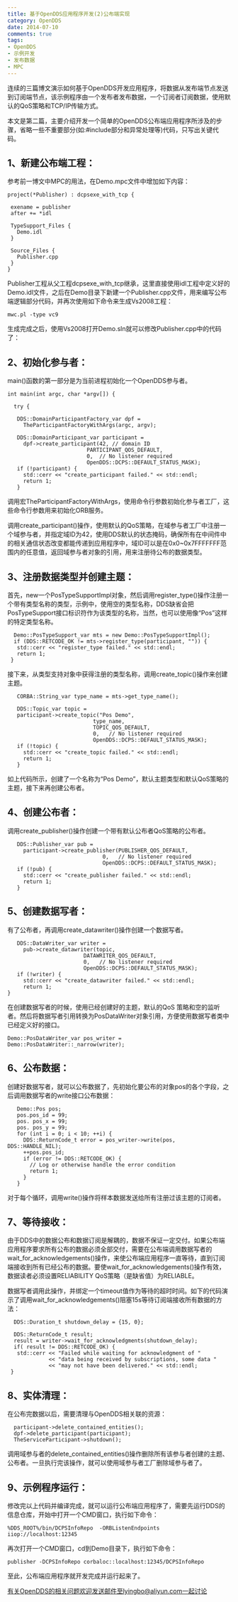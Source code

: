 ```yaml
---
title: 基于OpenDDS应用程序开发(2)公布端实现
category: OpenDDS
date: 2014-07-10
comments: true
tags:
- OpenDDS
- 示例开发
- 发布数据
- MPC
---
```


连续的三篇博文演示如何基于OpenDDS开发应用程序，将数据从发布端节点发送到订阅端节点，该示例程序由一个发布者发布数据，一个订阅者订阅数据，使用默认的QoS策略和TCP/IP传输方式。

本文是第二篇，主要介绍开发一个简单的OpenDDS公布端应用程序所涉及的步骤，省略一些不重要部分(如:#include部分和异常处理等)代码，只写出关键代码。

## 1、新建公布端工程：

参考前一博文中MPC的用法，在Demo.mpc文件中增加如下内容：
```
project(*Publisher) : dcpsexe_with_tcp {

 exename = publisher
 after += *idl

 TypeSupport_Files {
   Demo.idl
 }

 Source_Files {
   Publisher.cpp
 }
}
```
Publisher工程从父工程dcpsexe_with_tcp继承，这里直接使用idl工程中定义好的Demo.idl文件，之后在Demo目录下新建一个Publisher.cpp文件，用来编写公布端逻辑部分代码，并再次使用如下命令来生成Vs2008工程：
```
mwc.pl -type vc9
```
生成完成之后，使用Vs2008打开Demo.sln就可以修改Publisher.cpp中的代码了：

## 2、初始化参与者：

main()函数的第一部分是为当前进程初始化一个OpenDDS参与者。
```
int main(int argc, char *argv[]) {

  try {

   DDS::DomainParticipantFactory_var dpf =
     TheParticipantFactoryWithArgs(argc, argv);

   DDS::DomainParticipant_var participant =
     dpf->create_participant(42, // domain ID
                         PARTICIPANT_QOS_DEFAULT,
                         0,  // No listener required
                         OpenDDS::DCPS::DEFAULT_STATUS_MASK);
   if (!participant) {
     std::cerr << "create_participant failed." << std::endl;
     return 1;
   }
```
调用宏TheParticipantFactoryWithArgs，使用命令行参数初始化参与者工厂，这些命令行参数用来初始化ORB服务。

调用create_participant()操作，使用默认的QoS策略，在域参与者工厂中注册一个域参与者，并指定域ID为42，使用DDS默认的状态掩码，确保所有在中间件中的相关通信状态改变都能传递到应用程序中，域ID可以是在0x0~0x7FFFFFFF范围内的任意值，返回域参与者对象的引用，用来注册待公布的数据类型。

## 3、注册数据类型并创建主题：

首先，new一个PosTypeSupportImpl对象，然后调用register_type()操作注册一个带有类型名称的类型，示例中，使用空的类型名称，DDS缺省会把PosTypeSupport接口标识符作为该类型的名称，当然，也可以使用像“Pos”这样的特定类型名称。
```
  Demo::PosTypeSupport_var mts = new Demo::PosTypeSupportImpl();
  if (DDS::RETCODE_OK != mts->register_type(participant, "")) {
   std::cerr << "register_type failed." << std::endl;
   return 1;
 }
```
接下来，从类型支持对象中获得注册的类型名称，调用create_topic()操作来创建主题。
```
   CORBA::String_var type_name = mts->get_type_name();

   DDS::Topic_var topic =
   participant->create_topic("Pos Demo",
                           type_name,
                           TOPIC_QOS_DEFAULT,
                           0,   // No listener required
                           OpenDDS::DCPS::DEFAULT_STATUS_MASK);
   if (!topic) {
     std::cerr << "create_topic failed." << std::endl;
     return 1;
   }
```
如上代码所示，创建了一个名称为“Pos Demo”，默认主题类型和默认QoS策略的主题，接下来再创建公布者。

## 4、创建公布者：

调用create_publisher()操作创建一个带有默认公布者QoS策略的公布者。
```
   DDS::Publisher_var pub =
     participant->create_publisher(PUBLISHER_QOS_DEFAULT,
                              0,   // No listener required
                              OpenDDS::DCPS::DEFAULT_STATUS_MASK);
   if (!pub) {
     std::cerr << "create_publisher failed." << std::endl;
     return 1;
   }
```
## 5、创建数据写者：

有了公布者，再调用create_datawriter()操作创建一个数据写者。
```
   DDS::DataWriter_var writer =
     pub->create_datawriter(topic,
                        DATAWRITER_QOS_DEFAULT,
                        0,   // No listener required
                        OpenDDS::DCPS::DEFAULT_STATUS_MASK);
   if (!writer) {
     std::cerr << "create_datawriter failed." << std::endl;
     return 1;
}
```
在创建数据写者的时候，使用已经创建好的主题，默认的QoS 策略和空的监听者。然后将数据写者引用转换为PosDataWriter对象引用，方便使用数据写者类中已经定义好的接口。
```
Demo::PosDataWriter_var pos_writer = Demo::PosDataWriter::_narrow(writer);
```
## 6、公布数据：

创建好数据写者，就可以公布数据了，先初始化要公布的对象pos的各个字段，之后调用数据写者的write接口公布数据：
```
   Demo::Pos pos;
   pos.pos_id = 99;
   pos. pos_x = 99;
   pos. pos_y = 99;
   for (int i = 0; i < 10; ++i) {
     DDS::ReturnCode_t error = pos_writer->write(pos, DDS::HANDLE_NIL);
     ++pos.pos_id;
     if (error != DDS::RETCODE_OK) {
       // Log or otherwise handle the error condition
       return 1;
     }
   }
```
对于每个循环，调用write()操作将样本数据发送给所有注册过该主题的订阅者。

## 7、等待接收：

由于DDS中的数据公布和数据订阅是解耦的，数据不保证一定交付。如果公布端应用程序要求所有公布的数据必须全部交付，需要在公布端调用数据写者的wait_for_acknowledgements()操作，来使公布端应用程序一直等待，直到订阅端接收到所有已经公布的数据。要使wait_for_acknowledgements()操作有效，数据读者必须设置RELIABILITY QoS策略（是缺省值）为RELIABLE。

数据写者调用此操作，并绑定一个timeout值作为等待的超时时间。如下的代码演示了调用wait_for_acknowledgements()阻塞15s等待订阅端接收所有数据的方法：
```
  DDS::Duration_t shutdown_delay = {15, 0};

  DDS::ReturnCode_t result;
  result = writer->wait_for_acknowledgments(shutdown_delay);
  if( result != DDS::RETCODE_OK) {
   std::cerr << "Failed while waiting for acknowledgment of "
             << "data being received by subscriptions, some data "
             << "may not have been delivered." << std::endl;
 }
```
## 8、实体清理：

在公布完数据以后，需要清理与OpenDDS相关联的资源：
```
  participant->delete_contained_entities();
  dpf->delete_participant(participant);
  TheServiceParticipant->shutdown();
```
调用域参与者的delete_contained_entities()操作删除所有该参与者创建的主题、公布者。一旦执行完该操作，就可以使用域参与者工厂删除域参与者了。

## 9、示例程序运行：

修改完以上代码并编译完成，就可以运行公布端应用程序了，需要先运行DDS的信息仓库，开始中打开一个CMD窗口，执行如下命令：
```
%DDS_ROOT%/bin/DCPSInfoRepo  -ORBListenEndpoints  iiop://localhost:12345
```
再次打开一个CMD窗口，cd到Demo目录下，执行如下命令：
```
publisher -DCPSInfoRepo corbaloc::localhost:12345/DCPSInfoRepo
```
至此，公布端应用程序就开发完成并运行起来了。

有关OpenDDS的相关问题欢迎发送邮件至lyingbo@aliyun.com一起讨论